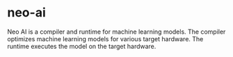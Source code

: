# neo-ai
Neo AI is a compiler and runtime for machine learning models. The compiler optimizes machine learning models for various target hardware. The runtime executes the model on the target hardware.
